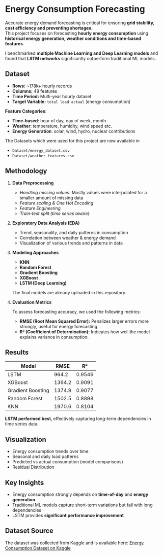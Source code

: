 # Energy Consumption Forecasting  

Accurate energy demand forecasting is critical for ensuring **grid stability, cost efficiency and preventing shortages**.  
This project focuses on forecasting **hourly energy consumption** using **historical energy generation, weather conditions and time-based features**.  

I benchmarked **multiple Machine Learning and Deep Learning models** and found that **LSTM networks** significantly outperform traditional ML models. 

## Dataset  

- **Rows:** ~178k+ hourly records  
- **Columns:** 48 features  
- **Time Period:** Multi-year hourly dataset  
- **Target Variable:** `total load actual` (energy consumption)  

**Feature Categories:**  
- **Time-based**: hour of day, day of week, month 
- **Weather**: temperature, humidity, wind speed etc.  
- **Energy Generation**: solar, wind, hydro, nuclear contributions

The Datasets which were used for this project are now available in
- `Dataset/energy_dataset.csv`
- `Dataset/weather_features.csv`

## Methodology  

1. **Data Preprocessing**  
   - *Handling missing values:* Mostly values were interpolated for a smaller amount of missing data
   - *Feature scaling & One Hot Encoding*
   - *Feature Engineering*
   - *Train-test split (time series aware)*  

2. **Exploratory Data Analysis (EDA)**  
   - Trend, seasonality, and daily patterns in consumption  
   - Correlation between weather & energy demand  
   - Visualization of various trends and patterns in data 

3. **Modeling Approaches**  
   - **KNN**  
   - **Random Forest**  
   - **Gradient Boosting**  
   - **XGBoost**  
   - **LSTM (Deep Learning)**

   The final models are already uploaded in this repository.

4. **Evaluation Metrics**
   
   To assess forecasting accuracy, we used the following metrics:
   - **RMSE (Root Mean Squared Error):** Penalizes larger errors more strongly, useful for energy forecasting.
   - **R² (Coefficient of Determination):** Indicates how well the model explains variance in consumption.

## Results
| Model              | RMSE     | R²      |
|--------------------|----------|---------|
| LSTM               | 964.2    | 0.9546  |
| XGBoost            | 1364.2   | 0.9091  |
| Gradient Boosting  | 1374.9   | 0.9077  |
| Random Forest      | 1502.5   | 0.8898  |
| KNN                | 1970.6   | 0.8104  |

**LSTM performed best**, effectively capturing long-term dependencies in time series data.

## Visualization  

- Energy consumption trends over time  
- Seasonal and daily load patterns  
- Predicted vs actual consumption (model comparisons)
- Residual Distribution

## Key Insights  

- Energy consumption strongly depends on **time-of-day** and **energy generation**  
- Traditional ML models capture short-term variations but fail with long dependencies  
- LSTM provides **significant performance improvement**  

## Dataset Source  

The dataset was collected from Kaggle and is available here: [Energy Consumption Dataset on Kaggle](https://www.kaggle.com/datasets/nicholasjhana/energy-consumption-generation-prices-and-weather/)
